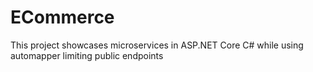# ECommerce 

This project showcases microservices in ASP.NET Core C# while using automapper limiting public endpoints
